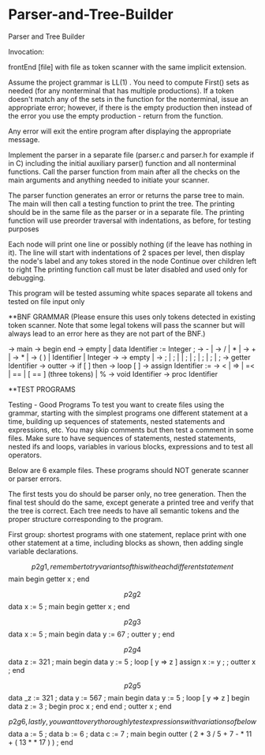 # Parser-and-Tree-Builder

Parser and Tree Builder

Invocation:

frontEnd [file]
with file as token scanner with the same implicit extension.

Assume the project grammar is LL(1) . You need to compute First() sets as needed (for any nonterminal that has multiple productions). If a token doesn't match any of the sets in the function for the nonterminal, issue an appropriate error; however, if there is the empty production then instead of the error you use the empty production - return from the function.

Any error will exit the entire program after displaying the appropriate message.

Implement the parser in a separate file (parser.c and parser.h for example if in C) including the initial auxiliary parser() function and all nonterminal functions. Call the parser function from main after all the checks on the main arguments and anything needed to initiate your scanner.

The parser function generates an error or returns the parse tree to main. The main will then call a testing function to print the tree. The printing should be in the same file as the parser or in a separate file. The printing function will use preorder traversal with indentations, as before, for testing purposes

Each node will print one line or possibly nothing (if the leave has nothing in it).
The line will start with indentations of 2 spaces per level, then display the node's label and any tokes stored in the node
Continue over children left to right
The printing function call must be later disabled and used only for debugging.

This program will be tested assuming white spaces separate all tokens and tested on file input only


**BNF GRAMMAR
(Please ensure this uses only tokens detected in existing token scanner. Note that some legal tokens will pass the scanner but will always lead to an error here as they are not part of the BNF.)

<program>  ->     <vars> main <block>
<block>       ->      begin <vars> <stats> end
<vars>         ->      empty | data Identifier :=  Integer  ;  <vars>
<expr>        ->      <N> - <expr>  | <N>
<N>             ->       <A> / <N> | <A> * <N> | <A>
<A>             ->        <M> + <A> | <M>
<M>              ->     * <M> |  <R>
<R>              ->      ( <expr> ) | Identifier | Integer
<stats>         ->      <stat>  <mStat>
<mStat>       ->      empty |  <stat>  <mStat>
<stat>           ->      <in> ;  | <out> ;  | <block> | <if> ;  | <loop> ;  | <assign> ; | <goto> ; | <label> ;
<in>              ->      getter  Identifier
<out>            ->      outter <expr>
<if>               ->      if [ <expr> <RO> <expr> ] then <stat>
<loop>          ->      loop  [ <expr> <RO> <expr> ]  <stat>
<assign>       ->      assign Identifier  := <expr>
<RO>            ->      < | =>  | =< |  ==  |   [ == ]  (three tokens)  | %
<label>          ->    void Identifier
<goto>           ->    proc Identifier


**TEST PROGRAMS

Testing - Good Programs
To test you want to create files using the grammar, starting with the simplest programs one different statement at a time, building up sequences of statements, nested statements and expressions, etc. You may skip comments but then test a comment in some files. Make sure to have sequences of statements, nested statements, nested ifs and loops, variables in various blocks, expressions and to test all operators.



Below are 6 example files. These programs should NOT generate scanner or parser errors.



The first tests you do should be parser only, no tree generation. Then the final test should do the same, except generate a printed tree and verify that the tree is correct. Each tree needs to have all semantic tokens and the proper structure corresponding to the program.

First group: shortest programs with one statement, replace print with one other statement at a time, including blocks as shown, then adding single variable declarations.


$$ p2g1, remember to try variants of this with each different statement $$
main
begin
getter x ;
end

$$ p2g2 $$
data x := 5 ;
main
begin
getter x ;
end

$$ p2g3 $$
data x := 5 ;
main
begin
data y := 67 ;
outter y ;
end

$$ p2g4 $$
data z := 321 ;
main
begin
data y := 5 ;
loop [ y => z ]
    assign x := y ; ;
outter x ;
end

$$ p2g5 $$
data _z := 321 ;
data y := 567 ;
main
begin
data y := 5 ;
loop [ y => z ]
  begin
  data z := 3 ;
     begin
     proc x ;
     end
  end ;
outter x ;
end

$$ p2g6, lastly, you want to very thoroughly test expressions with variations of below$$
data a := 5 ;
data b := 6 ;
data c := 7 ;
main
begin
    outter ( 2 * 3 / 5 + 7 - * 11 + ( 13 * * 17 ) ) ;
end


